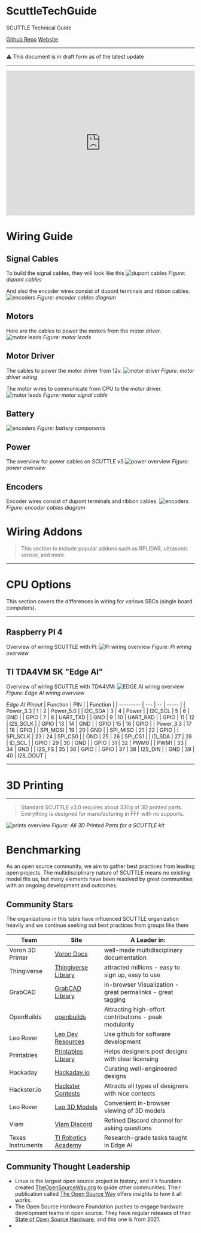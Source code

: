 # ScuttleTechGuide
SCUTTLE Technical Guide

[Github Repo](https://github.com/dmalawey/ScuttleTechGuide ':class=button')
[Website](https://docsify-this.net/?basePath=https://raw.githubusercontent.com/dmalawey/ScuttleTechGuide/main&sidebar=true#/?show-page-options=true ':class=button')

---

:warning: This document is in draft form as of the latest update

---
<iframe frameborder="0" style="width:100%;height:386px;" src="https://viewer.diagrams.net/?highlight=0000ff&nav=1&title=open%20source%20inverted%20pyramid.drawio#R7ZnbUts6FIafJpft%2BExy2YS07BmYMk07hd50hL1iayNLHlnOYT%2F9lmw5tmwCgQDugdxE%2BnWy9H%2ByVpSRO0s3nzjKkgsWARk5VrQZuacjx7E9eyy%2FlLKtlLGjhZjjqJKsRljg%2F0C3rNUCR5BrrZIEY0TgzBRDRimEwtAQ52xtVlsyEhlChmLoCYsQkb76HUci0aodTJqCM8BxUg8d%2BF5VkqK6tp5KnqCIrVuSOx%2B5M86YqFLpZgZErZ65MB%2F3lO6ejAMVhzTwp1G2%2BnE5DZZZ%2FPP2M75eXOTvdC8rRAo945EToDQbuVN6k6svWXrJ1sD1JMS2XhrOChqB6tyW1dYJFrDIUKhK1xIGqSUiJbo4JijPdToXnN3CjBHGy55cy7JPpzNZsmRUfEQpJoqWMyArEDhEukDDYQc6X3cQwRIVRCgVE1KrlFFZeyq5EAhT4HpsRHBMZZrAUrVYAVcjkA9aFqyacrkmsgw2exfb3lko4QeWguBbWUU3cCyNgebe8Sbv%2FUpZNxx5llNpSQshx9IVkWY33vW%2BG%2FCLZB3RWFrxyBGD4I4BO%2BMhIoBTJGCqHM7bUMlEa7aNVKJ2N3Yo%2FXmSwel4XvzYXv1zNr%2B5Lqx3ttvj7nMGHAlMYykvtrmA9DjiDJbOixBHSPY2YzRnqj8DlpJB34Llg3S29GX56bB9EDr7d%2BJ%2BnhzHcNe2vTvctet3TdvewNqPk%2BHro030eiaeM7mZpHSBwkTuujcH2w529ud4cAODnn9niEdrOc8jjXu0MW0D9pn0EA4vZpxr%2BBa4g%2Fvm9%2ByBSEYtOivnisX2CxD5NmV03pRMZQSSqRo6WFIrPDWNZVwkLGYUkXOmjsJS%2FBeE2OrTFxWCmWbDBourVvpapi25RFXuVC2iVWe2dYbKZbhqZ1qtVLZpVubqdgTdAJmi8DYuH7sfAZiEdfU6gnMODTW6ODYdAo0%2BqPBSraZiF4c7ApUXT%2BBP%2BskKHsLD%2B1UgHoN48HTtA81LJlbm090TZVwyLJ97txFkNG%2BeQZbzvhM6VFPQ7Z4%2FbPB%2Bd%2FDfAD4MYO8PBdh%2BIsC%2F%2BHu5T6e5uw7g6lCE3AMRCo4k6KgD2nmz%2BZVsngxpc%2F9H7GL27evX8%2Fkf%2B7vn%2FkjZNiNlrw6KBwuUT%2B7dh81ua%2B%2FB4%2BOCZ9tdT9nbz7gHJ4ee1nuoOPK0dl3fwMn33Vc9q8eDwDPo63wIeKyXgcfrwuO8KjyT3tGQs6V4hquV3%2FVs6F5%2F%2BfWF5nDXl1bPo7%2FoDvp%2Bt7zOpZd%2FMrhb%2FX%2Bq%2FpbL5sdZ5b2gVTLb%2FF9ZvSqbv33d%2Bf8%3D"></iframe>

# Wiring Guide

## Signal Cables
To build the signal cables, they will look like this
![dupont cables](image/wg_cables_dupont.png)
_Figure: dupont cables_

And also the encoder wires consist of dupont terminals and ribbon cables.
![encoders](image/wg_cable_encoder.png)
_Figure: encoder cables diagram_

## Motors

Here are the cables to power the motors from the motor driver.
![motor leads](image/wg_motor_leads.png)
_Figure: motor leads_

## Motor Driver

The cables to power the motor driver from 12v.
![motor driver](image/wg_motor_driver.png)
_Figure: motor driver wiring_

The motor wires to communicate from CPU to the motor driver.
![motor leads](image/wg_cable_motor_signal.png)
_Figure: motor signal cable_

## Battery
![encoders](image/wg_battery.png)
_Figure: battery components_

## Power

The overview for power cables on SCUTTLE v3
![power overview](image/wg_overview_power.png)
_Figure: power overview_

## Encoders
Encoder wires consist of dupont terminals and ribbon cables.
![encoders](image/wg_cable_encoder.png)
_Figure: encoder cables diagram_


# Wiring Addons
> This section to include popular addons such as RPLIDAR, ultrasonic sensor, and more.

---

# CPU Options
This section covers the differences in wiring for various SBCs (single board computers).

---

## Raspberry PI 4

Overview of wiring SCUTTLE with Pi:
![Pi wiring overview](image/wg_overview_pi.png)
_Figure: Pi wiring overview_

## TI TDA4VM SK "Edge AI"

Overview of wiring SCUTTLE with TDA4VM:
![EDGE AI wiring overview](image/wg_overview_TDA4VM.png)
_Figure: Edge AI wiring overview_


_Edge AI Pinout_
| Function  | PIN |    |  Function |
| --------- | --- | -- | ----- |
| Power_3.3 | 1   | 2  | Power_5.0 |
| I2C_SDA   | 3   | 4  | Power |
| I2C_SCL   | 5   | 6  | GND |
| GPIO      | 7   | 8  | UART_TXD |
| GND       | 9   | 10 | UART_RXD |
| GPIO      | 11  | 12 | I2S_SCLK |
| GPIO      | 13  | 14 | GND |
| GPIO      | 15  | 16 | GPIO |
| Power_3.3 | 17  | 18 | GPIO |
| SPI_MOSI  | 19  | 20 | GND |
| SPI_MISO  | 21  | 22 | GPIO |
| SPI_SCLK  | 23  | 24 | SPI_CS0 |
| GND       | 25  | 26 | SPI_CS1 |
| ID_SDA    | 27  | 28 | ID_SCL |
| GPIO      | 29  | 30 | GND |
| GPIO      | 31  | 32 | PWM0 |
| PWM1      | 33  | 34 | GND |
| I2S_FS    | 35  | 36 | GPIO |
| GPIO      | 37  | 38 | I2S_DIN |
| GND       | 39  | 40 | I2S_DOUT |

---

# 3D Printing

---

> Standard SCUTTLE v3.0 requires about 330g of 3D printed parts.  Everything is designed for manufacturing in FFF with no supports.

![prints overview](image/print_full_set.png)
_Figure: All 3D Printed Parts for a SCUTTLE kit_

# Benchmarking

As an open source community, we aim to gather best practices from leading open projects.  The multidisciplinary nature of SCUTTLE means no existing model fits us, but many elements have been resolved by great communities with an ongoing development and outcomes.

## Community Stars

The organizations in this table have influenced SCUTTLE organization heavily and we continue seeking out best practices from groups like them

| Team              | Site                                                                                          | A Leader in:                                                |
| ----------------- | --------------------------------------------------------------------------------------------- | ----------------------------------------------------------- |
| Voron 3D Printer  | [Voron Docs](https://docs.vorondesign.com/)                                                   | well-made multidisciplinary documentation                   |
| Thingiverse       | [Thingiverse Library](https://www.thingiverse.com/)                                           | attracted millions - easy to sign up, easy to use           |
| GrabCAD           | [GrabCAD Library](https://grabcad.com/library)                                                | in-browser Visualization - great permalinks - great tagging |
| OpenBuilds        | [openbuilds](https://openbuilds.com/?o=l)                                                     | Attracting high-effort contributions - peak modularity      |
| Leo Rover         | [Leo Dev Resources](https://www.leorover.tech/developers)                                     | Use github for software development                         |
| Printables        | [Printables Library](https://www.printables.com/)                                             | Helps designers post designs with clear licensing           |
| Hackaday          | [Hackaday.io](https://www.hackaday.io/)                                                       | Curating well-engineered designs                            |
| Hackster.io       | [Hackster Contests](https://www.hackster.io/contests)                                         | Attracts all types of designers with nice contests          |
| Leo Rover         | [Leo 3D Models](https://a360.co/378zqRp)                                                      | Convenient in-browser viewing of 3D models                  |
| Viam              | [Viam Discord](https://discord.gg/viam)                                                       | Refined Discord channel for asking questions                |
| Texas Instruments | [TI Robotics Academy](https://dev.ti.com/tirex/global?id=com.ti.Jacinto%20Robotics%20Academy) | Research-grade tasks taught in Edge AI                      |

## Community Thought Leadership

* Linux is the largest open source project in history, and it's founders created [TheOpenSourceWay.org](https://www.theopensourceway.org) to guide other communities.  Their publication called [The Open Source Way](https://www.theopensourceway.org/the_open_source_way-guidebook-2.0.html#_why_do_people_participate_in_open_source_communities) offers insights to how it all works.
* The Open Source Hardware Foundation pushes to engage hardware development teams in open source.  They have regular releases of their [State of Open Source Hardware](https://qr.scuttlerobot.org/g/58a4R641DBp), and this one is from 2021.
* 

